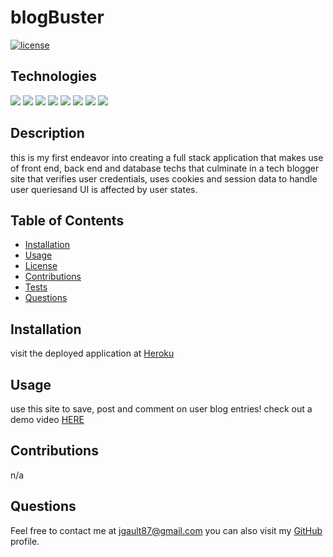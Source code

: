 # blogBuster
  
  [![license](https://img.shields.io/badge/License-MIT-green.svg)](https://opensource.org/licenses/MIT)

 
  
  ## Technologies
  ![](https://img.shields.io/badge/HTML5-brightgreen.svg)
![](https://img.shields.io/badge/CSS-brightgreen.svg)
![](https://img.shields.io/badge/javaScript-brightgreen.svg)
![](https://img.shields.io/badge/MySQL-brightgreen.svg)
![](https://img.shields.io/badge/Node.js-brightgreen.svg)
![](https://img.shields.io/badge/Bootstrap-brightgreen.svg)
![](https://img.shields.io/badge/Express.js-brightgreen.svg)
![](https://img.shields.io/badge/Handlebars-brightgreen.svg)


  ## Description 
  this is my first endeavor into creating a full stack application that makes use of front end, back end and database techs that culminate in a tech blogger site that verifies user credentials, uses cookies and session data to handle user queriesand UI is affected by user states. 
  

  ## Table of Contents
  * [Installation](#installation)
  * [Usage](#usage)
  * [License](#license)
  * [Contributions](#contributions)
  * [Tests](#tests)
  * [Questions](#questions)
  
  ## Installation 
  visit the deployed application at [Heroku](https://mighty-savannah-09972.herokuapp.com/)

  ## Usage 
  use this site to save, post and comment on user blog entries!
  check out a demo video [HERE](https://drive.google.com/file/d/1f2DmZSLEjdgslCZ6ksaR0l_8SYhpgL_0/view) 

  ## Contributions
  n/a


  ## Questions 
  
  Feel free to contact me at jgault87@gmail.com 
  you can also visit my [GitHub](https://github.com/jgault87) profile.
  




